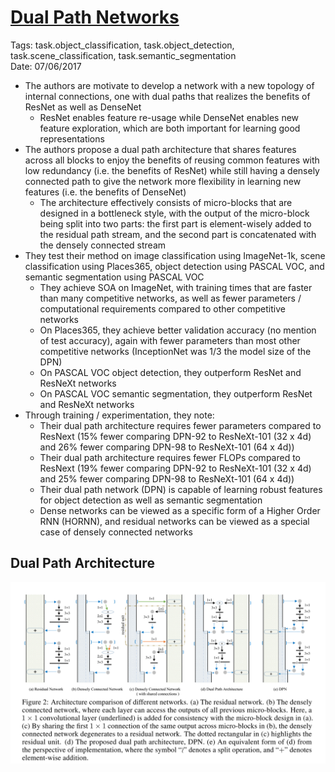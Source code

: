 # [Dual Path Networks](https://arxiv.org/abs/1707.01629v2)

Tags: task.object_classification, task.object_detection, task.scene_classification, task.semantic_segmentation  
Date: 07/06/2017

- The authors are motivate to develop a network with a new topology of internal connections, one with dual paths that realizes the benefits of ResNet as well as DenseNet
    - ResNet enables feature re-usage while DenseNet enables new feature exploration, which are both important for learning good representations
- The authors propose a dual path architecture that shares features across all blocks to enjoy the benefits of reusing common features with low redundancy (i.e. the benefits of ResNet) while still having a densely connected path to give the network more flexibility in learning new features (i.e. the benefits of DenseNet)
    - The architecture effectively consists of micro-blocks that are designed in a bottleneck style, with the output of the micro-block being split into two parts: the first part is element-wisely added to the residual path stream, and the second part is concatenated with the densely connected stream
- They test their method on image classification using ImageNet-1k, scene classification using Places365, object detection using PASCAL VOC, and semantic segmentation using PASCAL VOC
    - They achieve SOA on ImageNet, with training times that are faster than many competitive networks, as well as fewer parameters / computational requirements compared to other competitive networks
    - On Places365, they achieve better validation accuracy (no mention of test accuracy), again with fewer parameters than most other competitive networks (InceptionNet was 1/3 the model size of the DPN)
    - On PASCAL VOC object detection, they outperform ResNet and ResNeXt networks
    - On PASCAL VOC semantic segmentation, they outperform ResNet and ResNeXt networks
- Through training / experimentation, they note:
    - Their dual path architecture requires fewer parameters compared to ResNext (15% fewer comparing DPN-92 to ResNeXt-101 (32 x 4d) and 26% fewer comparing DPN-98 to ResNeXt-101 (64 x 4d))
    - Their dual path architecture requires fewer FLOPs compared to ResNext (19% fewer comparing DPN-92 to ResNeXt-101 (32 x 4d) and 25% fewer comparing DPN-98 to ResNeXt-101 (64 x 4d))
    - Their dual path network (DPN) is capable of learning robust features for object detection as well as semantic segmentation
    - Dense networks can be viewed as a specific form of a Higher Order RNN (HORNN), and residual networks can be viewed as a special case of densely connected networks

## Dual Path Architecture

![Dual Path Architecture](./images/dpn.png)
